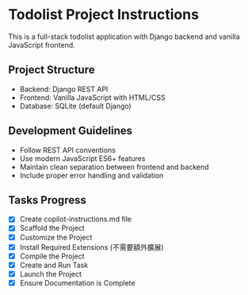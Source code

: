 # Todolist Project Instructions

This is a full-stack todolist application with Django backend and vanilla JavaScript frontend.

## Project Structure
- Backend: Django REST API
- Frontend: Vanilla JavaScript with HTML/CSS
- Database: SQLite (default Django)

## Development Guidelines
- Follow REST API conventions
- Use modern JavaScript ES6+ features
- Maintain clean separation between frontend and backend
- Include proper error handling and validation

## Tasks Progress
- [x] Create copilot-instructions.md file
- [x] Scaffold the Project
- [x] Customize the Project  
- [x] Install Required Extensions (不需要額外擴展)
- [x] Compile the Project
- [x] Create and Run Task
- [x] Launch the Project
- [x] Ensure Documentation is Complete